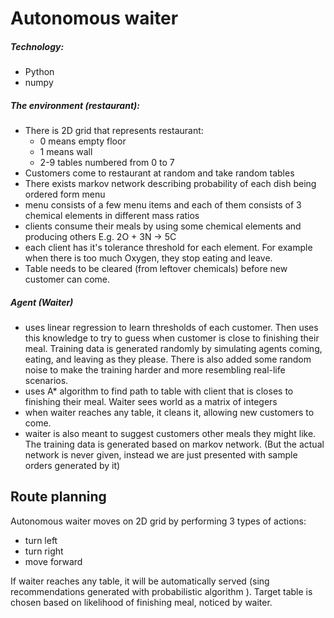 # Autonomous waiter
##### Technology:
- Python
- numpy

##### The environment (restaurant):
- There is 2D grid that represents restaurant:
    - 0 means empty floor
    - 1 means wall
    - 2-9 tables numbered from 0 to 7
- Customers come to restaurant at
  random and take random tables
- There exists markov network
  describing probability of each
  dish being ordered form menu
- menu consists of a few menu items
  and each of them consists of 3 chemical
  elements in different mass ratios
- clients consume their meals by using some
  chemical elements and producing others
  E.g. 2O + 3N -> 5C
- each client has it's tolerance threshold for each element.
  For example when there is too much Oxygen,
  they stop eating and leave.
- Table needs to be cleared (from leftover chemicals) before
  new customer can come.

##### Agent (Waiter)
- uses linear regression to learn thresholds of each customer.
  Then uses this knowledge to try to guess when customer is
  close to finishing their meal. Training data is generated randomly
  by simulating agents coming, eating, and leaving as they please.
  There is also added some random noise to make the training harder and
  more resembling real-life scenarios.
- uses A* algorithm to find path to table with client that is
  closes to finishing their meal.
  Waiter sees world as a matrix of integers
- when waiter reaches any table, it cleans it,
  allowing new customers to come.
- waiter is also meant to suggest
  customers other meals they might like.
  The training data is generated based on markov network.
  (But the actual network is never given, instead we are
  just presented with sample orders generated by it)

## Route planning

Autonomous waiter moves on 2D grid by performing 3 types of actions:

 - turn left
 - turn right
 - move forward
 
If waiter reaches any table, it will be automatically served 
(sing recommendations generated with probabilistic algorithm ). 
Target table is chosen based on likelihood of finishing meal, 
noticed by waiter.



